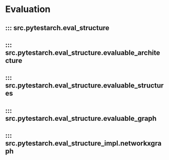 # Evaluation

## ::: src.pytestarch.eval_structure

## ::: src.pytestarch.eval_structure.evaluable_architecture

## ::: src.pytestarch.eval_structure.evaluable_structures

## ::: src.pytestarch.eval_structure.evaluable_graph

## ::: src.pytestarch.eval_structure_impl.networkxgraph